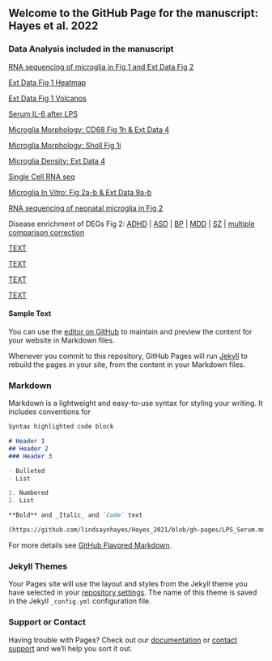 ## Welcome to the GitHub Page for the manuscript: Hayes et al. 2022

### Data Analysis included in the manuscript

[RNA sequencing of microglia in Fig 1 and Ext Data Fig 2]( https://lindsaynhayes.github.io/Hayes_2021/Bulk_RNAseq_MACS/DESeq2_MACS_Adult_Bulk_publication.html )

[Ext Data Fig 1 Heatmap]( https://lindsaynhayes.github.io/Hayes_2021/Bulk_RNAseq_MACS/DESeq2_MACS_Adult_Bulk_Heatmap.html )

[Ext Data Fig 1 Volcanos]( https://lindsaynhayes.github.io/Hayes_2021/Bulk_RNAseq_MACS/DESeq2_MACS_Adult_Bulk_Volcano.html )

[Serum IL-6 after LPS]( https://lindsaynhayes.github.io/Hayes_2021/Serum/1g_LPS_Serum.html )

[Microglia Morphology: CD68 Fig 1h & Ext Data 4]( https://lindsaynhayes.github.io/Hayes_2021/MG_Morph/MG_CD68_pub.html )

[Microglia Morphology: Sholl Fig 1i]( https://lindsaynhayes.github.io/Hayes_2021/Serum/MG_Sholl.html )

[Microglia Density: Ext Data 4]( https://lindsaynhayes.github.io/Hayes_2021/Serum/MG_Density_pub.html )

[Single Cell RNA seq]( https://lindsaynhayes.github.io/Hayes_2021/SingleCell/10x_analysis_pub.r )

[Microglia In Vitro: Fig 2a-b & Ext Data 9a-b]( https://lindsaynhayes.github.io/Hayes_2021/InVitro/210903_invitro.html )

[RNA sequencing of neonatal microglia in Fig 2]( https://lindsaynhayes.github.io/Hayes_2021/Serum/DESeq2_MACS_P4_Bulk_pub.html)

Disease enrichment of DEGs Fig 2: 
[ADHD]( https://lindsaynhayes.github.io/Hayes_2021/Disease_Enrichment/ADHD.html )  |
[ASD]( https://lindsaynhayes.github.io/Hayes_2021/Disease_Enrichment/AUT.html )  |
[BP]( https://lindsaynhayes.github.io/Hayes_2021/Disease_Enrichment/BPD.html )  |
[MDD]( https://lindsaynhayes.github.io/Hayes_2021/Disease_Enrichment/DEP.html )  |
[SZ]( https://lindsaynhayes.github.io/Hayes_2021/Disease_Enrichment/SCZ.html )  |
[multiple comparison correction]( https://lindsaynhayes.github.io/Hayes_2021/Disease_Enrichment/P_correct.nb.html)


[TEXT]( https://lindsaynhayes.github.io/Hayes_2021/Serum/1g_LPS_Serum.html )

[TEXT]( https://lindsaynhayes.github.io/Hayes_2021/Serum/1g_LPS_Serum.html )

[TEXT]( https://lindsaynhayes.github.io/Hayes_2021/Serum/1g_LPS_Serum.html )

[TEXT]( https://lindsaynhayes.github.io/Hayes_2021/Serum/1g_LPS_Serum.html )



#### Sample Text
You can use the [editor on GitHub](https://github.com/lindsaynhayes/Hayes_2021/edit/gh-pages/index.md) to maintain and preview the content for your website in Markdown files.

Whenever you commit to this repository, GitHub Pages will run [Jekyll](https://jekyllrb.com/) to rebuild the pages in your site, from the content in your Markdown files.

### Markdown

Markdown is a lightweight and easy-to-use syntax for styling your writing. It includes conventions for

```markdown
Syntax highlighted code block

# Header 1
## Header 2
### Header 3

- Bulleted
- List

1. Numbered
2. List

**Bold** and _Italic_ and `Code` text

(https://github.com/lindsaynhayes/Hayes_2021/blob/gh-pages/LPS_Serum.md)(url) and ![Image](src)
```



For more details see [GitHub Flavored Markdown](https://guides.github.com/features/mastering-markdown/).

### Jekyll Themes

Your Pages site will use the layout and styles from the Jekyll theme you have selected in your [repository settings](https://github.com/lindsaynhayes/Hayes_2021/settings/pages). The name of this theme is saved in the Jekyll `_config.yml` configuration file.

### Support or Contact

Having trouble with Pages? Check out our [documentation](https://docs.github.com/categories/github-pages-basics/) or [contact support](https://support.github.com/contact) and we’ll help you sort it out.
